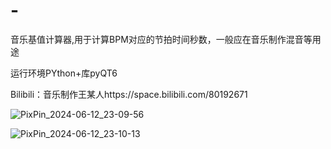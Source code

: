 # -
音乐基值计算器,用于计算BPM对应的节拍时间秒数，一般应在音乐制作混音等用途

运行环境PYthon+库pyQT6

Bilibili：音乐制作王某人https://space.bilibili.com/80192671

![PixPin_2024-06-12_23-09-56](https://github.com/WT810787899/Music-base-value-calculator_BPM/assets/172193927/e77cb7bc-a5d5-451a-afdb-069ebf35e38a)

![PixPin_2024-06-12_23-10-13](https://github.com/WT810787899/Music-base-value-calculator_BPM/assets/172193927/b5416d1c-63fb-4f0e-b274-933791b4c5ee)
